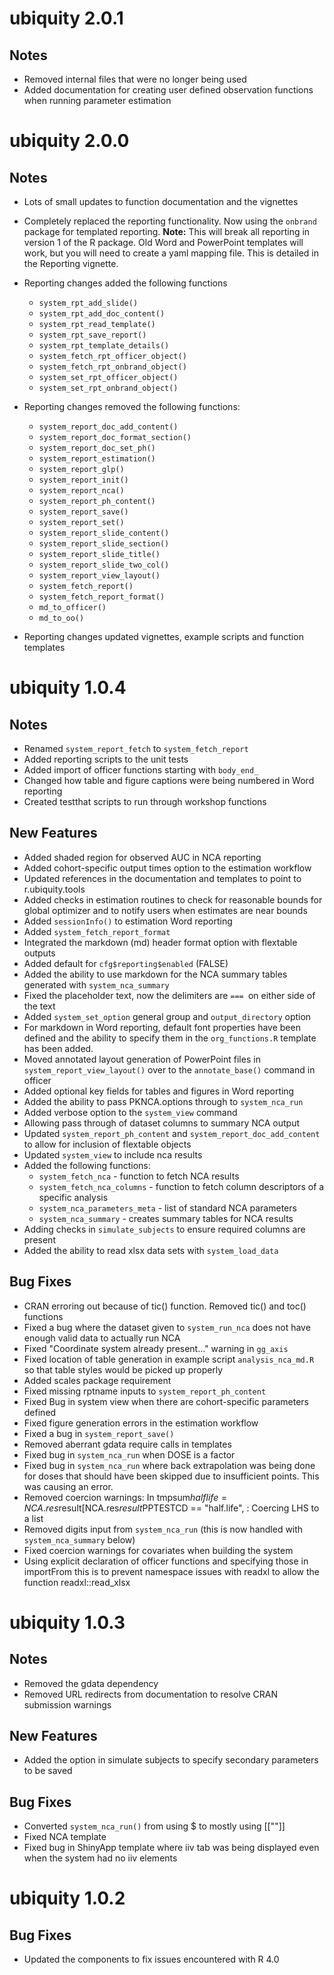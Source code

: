 # ubiquity 2.0.1

## Notes
- Removed internal files that were no longer being used
- Added documentation for creating user defined observation functions when running parameter estimation

# ubiquity 2.0.0

## Notes
- Lots of small updates to function documentation and the vignettes

- Completely replaced the reporting functionality. Now using the `onbrand` package for templated reporting.  **Note:** This will break all reporting in  version 1 of the R package. Old Word and PowerPoint templates will work, but you will need to create a yaml mapping file. This is detailed in the Reporting vignette.

- Reporting changes added the following functions
  - `system_rpt_add_slide()`
  - `system_rpt_add_doc_content()`
  - `system_rpt_read_template()`
  - `system_rpt_save_report()`
  - `system_rpt_template_details()`
  - `system_fetch_rpt_officer_object()`
  - `system_fetch_rpt_onbrand_object()`
  - `system_set_rpt_officer_object()`
  - `system_set_rpt_onbrand_object()`

- Reporting changes removed the following functions:
  - `system_report_doc_add_content()`
  - `system_report_doc_format_section()`
  - `system_report_doc_set_ph()`
  - `system_report_estimation()`
  - `system_report_glp()`
  - `system_report_init()`
  - `system_report_nca()`
  - `system_report_ph_content()`
  - `system_report_save()`
  - `system_report_set()`
  - `system_report_slide_content()`
  - `system_report_slide_section()`
  - `system_report_slide_title()`
  - `system_report_slide_two_col()`
  - `system_report_view_layout()`
  - `system_fetch_report()`
  - `system_fetch_report_format()`
  - `md_to_officer()`
  - `md_to_oo()`

- Reporting changes updated vignettes, example scripts and function templates

# ubiquity 1.0.4

## Notes
- Renamed `system_report_fetch` to `system_fetch_report`
- Added reporting scripts to the unit tests
- Added import of officer functions starting with `body_end_`
- Changed how table and figure captions were being numbered in Word reporting
- Created testthat scripts to run through workshop functions

## New Features
- Added shaded region for observed AUC in NCA reporting
- Added cohort-specific output times option to the estimation workflow
- Updated references in the documentation and templates to point to r.ubiquity.tools
- Added checks in estimation routines to check for reasonable bounds for
  global optimizer and to notify users when estimates are near bounds
- Added `sessionInfo()` to estimation Word reporting
- Added `system_fetch_report_format`
- Integrated the markdown (md) header format option with flextable outputs
- Added default for `cfg$reporting$enabled` (FALSE)
- Added the ability to use markdown for the NCA summary tables generated with `system_nca_summary`
- Fixed the placeholder text, now the delimiters are `=== `on either side of the text
- Added `system_set_option` general group and `output_directory` option
- For markdown in Word reporting, default font properties have been defined
  and the ability to specify them in the `org_functions.R` template has been
  added. 
- Moved annotated layout generation of PowerPoint files in
  `system_report_view_layout()` over to the `annotate_base()` command in officer
- Added optional key fields for tables and figures in Word reporting 
- Added the ability to pass PKNCA.options through to `system_nca_run`
- Added verbose option to the `system_view` command
- Allowing pass through of dataset columns to summary NCA output
- Updated `system_report_ph_content` and `system_report_doc_add_content` to allow for inclusion of flextable objects
- Updated `system_view` to include nca results
- Added the following functions: 
  - `system_fetch_nca` - function to fetch NCA results
  - `system_fetch_nca_columns` - function to fetch column descriptors of a specific analysis
  - `system_nca_parameters_meta` - list of standard NCA parameters
  - `system_nca_summary` - creates summary tables for NCA results
- Adding checks in `simulate_subjects` to ensure required columns are present
- Added the ability to read xlsx data sets with `system_load_data`

## Bug Fixes
- CRAN erroring out because of tic() function. Removed tic() and toc()
  functions
- Fixed a bug where the dataset given to `system_run_nca` does not have enough
  valid data to actually run NCA
- Fixed "Coordinate system already present..."  warning in `gg_axis`
- Fixed location of table generation in example script `analysis_nca_md.R` so
  that table styles would be picked up properly
- Added scales package requirement
- Fixed missing rptname inputs to `system_report_ph_content`
- Fixed Bug in system view when there are cohort-specific parameters defined
- Fixed figure generation errors in the estimation workflow
- Fixed a bug in `system_report_save()`
- Removed aberrant gdata require calls in templates
- Fixed bug in `system_nca_run` when DOSE is a factor 
- Fixed bug in `system_nca_run` where back extrapolation was being done for doses that should have been skipped due to insufficient points. This was causing an error.
- Removed coercion warnings: In tmpsum$halflife = NCA.res$result[NCA.res$result$PPTESTCD == "half.life",  : Coercing LHS to a list
- Removed digits input from `system_nca_run` (this is now handled with `system_nca_summary` below)
- Fixed coercion warnings for covariates when building the system
- Using explicit declaration of officer functions and specifying those in importFrom this is to prevent namespace issues with readxl to allow the function readxl::read_xlsx

# ubiquity 1.0.3

## Notes
- Removed the gdata dependency
- Removed URL redirects from documentation to resolve CRAN submission warnings

## New Features
- Added the option in simulate subjects to specify secondary parameters to be
  saved 

## Bug Fixes
- Converted `system_nca_run()` from using $ to mostly using [[""]]
- Fixed NCA template
- Fixed bug in ShinyApp template where iiv tab was being displayed even when
  the system had no iiv elements

# ubiquity 1.0.2

## Bug Fixes
- Updated the components to fix issues encountered with R 4.0

